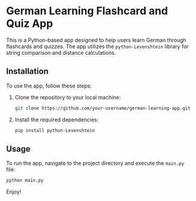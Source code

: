 # German Learning Flashcard and Quiz App

This is a Python-based app designed to help users learn German through flashcards and quizzes. The app utilizes the `python-Levenshtein` library for string comparison and distance calculations.

## Installation

To use the app, follow these steps:

1. Clone the repository to your local machine:
    ```bash
    git clone https://github.com/your-username/german-learning-app.git
    ```

2. Install the required dependencies:
    ```bash
    pip install python-Levenshtein
    ```

## Usage

To run the app, navigate to the project directory and execute the `main.py` file:
```bash
python main.py
```

Enjoy!
